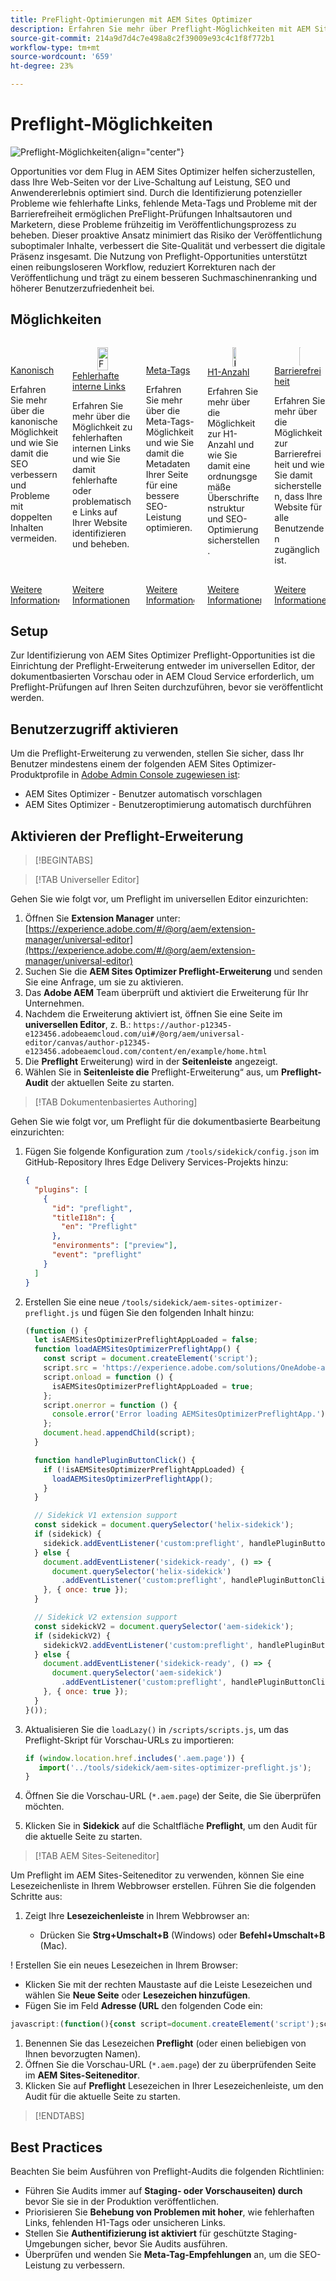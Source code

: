 ```yaml
---
title: PreFlight-Optimierungen mit AEM Sites Optimizer
description: Erfahren Sie mehr über Preflight-Möglichkeiten mit AEM Sites Optimizer.
source-git-commit: 214a9d7d4c7e498a8c2f39009e93c4c1f8f772b1
workflow-type: tm+mt
source-wordcount: '659'
ht-degree: 23%

---
```



# Preflight-Möglichkeiten

![Preflight-Möglichkeiten](./assets/preflight/hero.png){align="center"}

Opportunities vor dem Flug in AEM Sites Optimizer helfen sicherzustellen, dass Ihre Web-Seiten vor der Live-Schaltung auf Leistung, SEO und Anwendererlebnis optimiert sind. Durch die Identifizierung potenzieller Probleme wie fehlerhafte Links, fehlende Meta-Tags und Probleme mit der Barrierefreiheit ermöglichen PreFlight-Prüfungen Inhaltsautoren und Marketern, diese Probleme frühzeitig im Veröffentlichungsprozess zu beheben. Dieser proaktive Ansatz minimiert das Risiko der Veröffentlichung suboptimaler Inhalte, verbessert die Site-Qualität und verbessert die digitale Präsenz insgesamt. Die Nutzung von Preflight-Opportunities unterstützt einen reibungsloseren Workflow, reduziert Korrekturen nach der Veröffentlichung und trägt zu einem besseren Suchmaschinenranking und höherer Benutzerzufriedenheit bei.

## Möglichkeiten

<!-- CARDS

* ../documentation/opportunities/invalid-or-missing-metadata.md
  {title=Canonical}
  {image=../assets/common/card-link.png}
* ../documentation/opportunities/broken-internal-links.md
  {title=Broken Internal Links}
  {image=../assets/common/card-link.png}
* ../documentation/opportunities/invalid-or-missing-metadata.md
  {title=Metatags}
  {image=../assets/common/card-code.png}
* ../documentation/opportunities/invalid-or-missing-metadata.md
  {title=H1 count}
  {image=../assets/common/card-code.png}
* ../documentation/opportunities/accessibility-issues.md
  {title=Accessibility}
  {image=../assets/common/card-puzzle.png}

-->
<!-- START CARDS HTML - DO NOT MODIFY BY HAND -->
<div class="columns">
    <div class="column is-half-tablet is-half-desktop is-one-third-widescreen" aria-label="Canonical">
        <div class="card" style="height: 100%; display: flex; flex-direction: column; height: 100%;">
            <div class="card-image">
                <figure class="image x-is-16by9">
                    <a href="../documentation/opportunities/invalid-or-missing-metadata.md" title="Kanonisch" target="_blank" rel="referrer">
                        <img class="is-bordered-r-small" src="../assets/common/card-link.png" alt="Kanonisch"
                             style="width: 100%; aspect-ratio: 16 / 9; object-fit: cover; overflow: hidden; display: block; margin: auto;">
                    </a>
                </figure>
            </div>
            <div class="card-content is-padded-small" style="display: flex; flex-direction: column; flex-grow: 1; justify-content: space-between;">
                <div class="top-card-content">
                    <p class="headline is-size-6 has-text-weight-bold">
                        <a href="../documentation/opportunities/invalid-or-missing-metadata.md" target="_blank" rel="referrer" title="Kanonisch">Kanonisch</a>
                    </p>
                    <p class="is-size-6">Erfahren Sie mehr über die kanonische Möglichkeit und wie Sie damit die SEO verbessern und Probleme mit doppelten Inhalten vermeiden.</p>
                </div>
                <a href="../documentation/opportunities/invalid-or-missing-metadata.md" target="_blank" rel="referrer" class="spectrum-Button spectrum-Button--outline spectrum-Button--primary spectrum-Button--sizeM" style="align-self: flex-start; margin-top: 1rem;">
                    <span class="spectrum-Button-label has-no-wrap has-text-weight-bold">Weitere Informationen</span>
                </a>
            </div>
        </div>
    </div>
    <div class="column is-half-tablet is-half-desktop is-one-third-widescreen" aria-label="Broken Internal Links">
        <div class="card" style="height: 100%; display: flex; flex-direction: column; height: 100%;">
            <div class="card-image">
                <figure class="image x-is-16by9">
                    <a href="../documentation/opportunities/broken-internal-links.md" title="Fehlerhafte interne Links" target="_blank" rel="referrer">
                        <img class="is-bordered-r-small" src="../assets/common/card-link.png" alt="Fehlerhafte interne Links"
                             style="width: 100%; aspect-ratio: 16 / 9; object-fit: cover; overflow: hidden; display: block; margin: auto;">
                    </a>
                </figure>
            </div>
            <div class="card-content is-padded-small" style="display: flex; flex-direction: column; flex-grow: 1; justify-content: space-between;">
                <div class="top-card-content">
                    <p class="headline is-size-6 has-text-weight-bold">
                        <a href="../documentation/opportunities/broken-internal-links.md" target="_blank" rel="referrer" title="Fehlerhafte interne Links">Fehlerhafte interne Links</a>
                    </p>
                    <p class="is-size-6">Erfahren Sie mehr über die Möglichkeit zu fehlerhaften internen Links und wie Sie damit fehlerhafte oder problematische Links auf Ihrer Website identifizieren und beheben.</p>
                </div>
                <a href="../documentation/opportunities/broken-internal-links.md" target="_blank" rel="referrer" class="spectrum-Button spectrum-Button--outline spectrum-Button--primary spectrum-Button--sizeM" style="align-self: flex-start; margin-top: 1rem;">
                    <span class="spectrum-Button-label has-no-wrap has-text-weight-bold">Weitere Informationen</span>
                </a>
            </div>
        </div>
    </div>
    <div class="column is-half-tablet is-half-desktop is-one-third-widescreen" aria-label="Metatags">
        <div class="card" style="height: 100%; display: flex; flex-direction: column; height: 100%;">
            <div class="card-image">
                <figure class="image x-is-16by9">
                    <a href="../documentation/opportunities/invalid-or-missing-metadata.md" title="Meta-Tags" target="_blank" rel="referrer">
                        <img class="is-bordered-r-small" src="../assets/common/card-code.png" alt="Meta-Tags"
                             style="width: 100%; aspect-ratio: 16 / 9; object-fit: cover; overflow: hidden; display: block; margin: auto;">
                    </a>
                </figure>
            </div>
            <div class="card-content is-padded-small" style="display: flex; flex-direction: column; flex-grow: 1; justify-content: space-between;">
                <div class="top-card-content">
                    <p class="headline is-size-6 has-text-weight-bold">
                        <a href="../documentation/opportunities/invalid-or-missing-metadata.md" target="_blank" rel="referrer" title="Meta-Tags">Meta-Tags</a>
                    </p>
                    <p class="is-size-6">Erfahren Sie mehr über die Meta-Tags-Möglichkeit und wie Sie damit die Metadaten Ihrer Seite für eine bessere SEO-Leistung optimieren.</p>
                </div>
                <a href="../documentation/opportunities/invalid-or-missing-metadata.md" target="_blank" rel="referrer" class="spectrum-Button spectrum-Button--outline spectrum-Button--primary spectrum-Button--sizeM" style="align-self: flex-start; margin-top: 1rem;">
                    <span class="spectrum-Button-label has-no-wrap has-text-weight-bold">Weitere Informationen</span>
                </a>
            </div>
        </div>
    </div>
    <div class="column is-half-tablet is-half-desktop is-one-third-widescreen" aria-label="H1 count">
        <div class="card" style="height: 100%; display: flex; flex-direction: column; height: 100%;">
            <div class="card-image">
                <figure class="image x-is-16by9">
                    <a href="../documentation/opportunities/invalid-or-missing-metadata.md" title="H1-Anzahl" target="_blank" rel="referrer">
                        <img class="is-bordered-r-small" src="../assets/common/card-code.png" alt="H1-Anzahl"
                             style="width: 100%; aspect-ratio: 16 / 9; object-fit: cover; overflow: hidden; display: block; margin: auto;">
                    </a>
                </figure>
            </div>
            <div class="card-content is-padded-small" style="display: flex; flex-direction: column; flex-grow: 1; justify-content: space-between;">
                <div class="top-card-content">
                    <p class="headline is-size-6 has-text-weight-bold">
                        <a href="../documentation/opportunities/invalid-or-missing-metadata.md" target="_blank" rel="referrer" title="H1-Anzahl">H1-Anzahl</a>
                    </p>
                    <p class="is-size-6">Erfahren Sie mehr über die Möglichkeit zur H1-Anzahl und wie Sie damit eine ordnungsgemäße Überschriftenstruktur und SEO-Optimierung sicherstellen.</p>
                </div>
                <a href="../documentation/opportunities/invalid-or-missing-metadata.md" target="_blank" rel="referrer" class="spectrum-Button spectrum-Button--outline spectrum-Button--primary spectrum-Button--sizeM" style="align-self: flex-start; margin-top: 1rem;">
                    <span class="spectrum-Button-label has-no-wrap has-text-weight-bold">Weitere Informationen</span>
                </a>
            </div>
        </div>
    </div>
    <div class="column is-half-tablet is-half-desktop is-one-third-widescreen" aria-label="Accessibility">
        <div class="card" style="height: 100%; display: flex; flex-direction: column; height: 100%;">
            <div class="card-image">
                <figure class="image x-is-16by9">
                    <a href="../documentation/opportunities/accessibility-issues.md" title="Barrierefreiheit" target="_blank" rel="referrer">
                        <img class="is-bordered-r-small" src="../assets/common/card-puzzle.png" alt="Barrierefreiheit"
                             style="width: 100%; aspect-ratio: 16 / 9; object-fit: cover; overflow: hidden; display: block; margin: auto;">
                    </a>
                </figure>
            </div>
            <div class="card-content is-padded-small" style="display: flex; flex-direction: column; flex-grow: 1; justify-content: space-between;">
                <div class="top-card-content">
                    <p class="headline is-size-6 has-text-weight-bold">
                        <a href="../documentation/opportunities/accessibility-issues.md" target="_blank" rel="referrer" title="Barrierefreiheit">Barrierefreiheit</a>
                    </p>
                    <p class="is-size-6">Erfahren Sie mehr über die Möglichkeit zur Barrierefreiheit und wie Sie damit sicherstellen, dass Ihre Website für alle Benutzenden zugänglich ist.</p>
                </div>
                <a href="../documentation/opportunities/accessibility-issues.md" target="_blank" rel="referrer" class="spectrum-Button spectrum-Button--outline spectrum-Button--primary spectrum-Button--sizeM" style="align-self: flex-start; margin-top: 1rem;">
                    <span class="spectrum-Button-label has-no-wrap has-text-weight-bold">Weitere Informationen</span>
                </a>
            </div>
        </div>
    </div>

</div>
<!-- END CARDS HTML - DO NOT MODIFY BY HAND -->

## Setup

Zur Identifizierung von AEM Sites Optimizer Preflight-Opportunities ist die Einrichtung der Preflight-Erweiterung entweder im universellen Editor, der dokumentbasierten Vorschau oder in AEM Cloud Service erforderlich, um Preflight-Prüfungen auf Ihren Seiten durchzuführen, bevor sie veröffentlicht werden.

## Benutzerzugriff aktivieren

Um die Preflight-Erweiterung zu verwenden, stellen Sie sicher, dass Ihr Benutzer mindestens einem der folgenden AEM Sites Optimizer-Produktprofile in [Adobe Admin Console zugewiesen ist](https://adminconsole.adobe.com):

* AEM Sites Optimizer - Benutzer automatisch vorschlagen
* AEM Sites Optimizer - Benutzeroptimierung automatisch durchführen

## Aktivieren der Preflight-Erweiterung

>[!BEGINTABS]

>[!TAB Universeller Editor]

Gehen Sie wie folgt vor, um Preflight im universellen Editor einzurichten:

1. Öffnen Sie **Extension Manager** unter:
   [https://experience.adobe.com/#/@org/aem/extension-manager/universal-editor](https://experience.adobe.com/#/@org/aem/extension-manager/universal-editor)
1. Suchen Sie die **AEM Sites Optimizer Preflight-Erweiterung** und senden Sie eine Anfrage, um sie zu aktivieren.
1. Das **Adobe AEM** Team überprüft und aktiviert die Erweiterung für Ihr Unternehmen.
1. Nachdem die Erweiterung aktiviert ist, öffnen Sie eine Seite im **universellen Editor**, z. B.:
   `https://author-p12345-e123456.adobeaemcloud.com/ui#/@org/aem/universal-editor/canvas/author-p12345-e123456.adobeaemcloud.com/content/en/example/home.html`
1. Die **Preflight** Erweiterung) wird in der **Seitenleiste** angezeigt.
1. Wählen Sie in **Seitenleiste die** Preflight-Erweiterung“ aus, um **Preflight-Audit** der aktuellen Seite zu starten.

>[!TAB Dokumentenbasiertes Authoring]

Gehen Sie wie folgt vor, um Preflight für die dokumentbasierte Bearbeitung einzurichten:

1. Fügen Sie folgende Konfiguration zum `/tools/sidekick/config.json` im GitHub-Repository Ihres Edge Delivery Services-Projekts hinzu:

   ```json
   {
     "plugins": [
       {
         "id": "preflight",
         "titleI18n": {
           "en": "Preflight"
         },
         "environments": ["preview"],
         "event": "preflight"
       }
     ]
   }
   ```

1. Erstellen Sie eine neue `/tools/sidekick/aem-sites-optimizer-preflight.js` und fügen Sie den folgenden Inhalt hinzu:

   ```javascript
   (function () {
     let isAEMSitesOptimizerPreflightAppLoaded = false;
     function loadAEMSitesOptimizerPreflightApp() {
       const script = document.createElement('script');
       script.src = 'https://experience.adobe.com/solutions/OneAdobe-aem-sites-optimizer-preflight-mfe/static-assets/resources/sidekick/client.js?source=plugin';
       script.onload = function () {
         isAEMSitesOptimizerPreflightAppLoaded = true;
       };
       script.onerror = function () {
         console.error('Error loading AEMSitesOptimizerPreflightApp.');
       };
       document.head.appendChild(script);
     }
   
     function handlePluginButtonClick() {
       if (!isAEMSitesOptimizerPreflightAppLoaded) {
         loadAEMSitesOptimizerPreflightApp();
       }
     }
   
     // Sidekick V1 extension support
     const sidekick = document.querySelector('helix-sidekick');
     if (sidekick) {
       sidekick.addEventListener('custom:preflight', handlePluginButtonClick);
     } else {
       document.addEventListener('sidekick-ready', () => {
         document.querySelector('helix-sidekick')
           .addEventListener('custom:preflight', handlePluginButtonClick);
       }, { once: true });
     }
   
     // Sidekick V2 extension support
     const sidekickV2 = document.querySelector('aem-sidekick');
     if (sidekickV2) {
       sidekickV2.addEventListener('custom:preflight', handlePluginButtonClick);
     } else {
       document.addEventListener('sidekick-ready', () => {
         document.querySelector('aem-sidekick')
           .addEventListener('custom:preflight', handlePluginButtonClick);
       }, { once: true });
     }
   }());
   ```

1. Aktualisieren Sie die `loadLazy()` in `/scripts/scripts.js`, um das Preflight-Skript für Vorschau-URLs zu importieren:

   ```javascript
   if (window.location.href.includes('.aem.page')) {
      import('../tools/sidekick/aem-sites-optimizer-preflight.js');
   }
   ```

1. Öffnen Sie die Vorschau-URL (`*.aem.page`) der Seite, die Sie überprüfen möchten.
1. Klicken Sie in **Sidekick** auf die Schaltfläche **Preflight**, um den Audit für die aktuelle Seite zu starten.

>[!TAB AEM Sites-Seiteneditor]

Um Preflight im AEM Sites-Seiteneditor zu verwenden, können Sie eine Lesezeichenliste in Ihrem Webbrowser erstellen. Führen Sie die folgenden Schritte aus:

1. Zeigt Ihre **Lesezeichenleiste** in Ihrem Webbrowser an:

   * Drücken Sie **Strg+Umschalt+B** (Windows) oder **Befehl+Umschalt+B** (Mac).

! Erstellen Sie ein neues Lesezeichen in Ihrem Browser:

* Klicken Sie mit der rechten Maustaste auf die Leiste Lesezeichen und wählen Sie **Neue Seite** oder **Lesezeichen hinzufügen**.
* Fügen Sie im Feld **Adresse (URL** den folgenden Code ein:

```javascript
javascript:(function(){const script=document.createElement('script');script.src='https://experience.adobe.com/solutions/OneAdobe-aem-sites-optimizer-preflight-mfe/static-assets/resources/sidekick/client.js?source=bookmarklet&target-source=aem-cloud-service';document.head.appendChild(script);})();
```

1. Benennen Sie das Lesezeichen **Preflight** (oder einen beliebigen von Ihnen bevorzugten Namen).
1. Öffnen Sie die Vorschau-URL (`*.aem.page`) der zu überprüfenden Seite im **AEM Sites-Seiteneditor**.
1. Klicken Sie auf **Preflight** Lesezeichen in Ihrer Lesezeichenleiste, um den Audit für die aktuelle Seite zu starten.

>[!ENDTABS]

## Best Practices

Beachten Sie beim Ausführen von Preflight-Audits die folgenden Richtlinien:

* Führen Sie Audits immer auf **Staging- oder Vorschauseiten) durch** bevor Sie sie in der Produktion veröffentlichen.
* Priorisieren Sie **Behebung von Problemen mit hoher**, wie fehlerhaften Links, fehlenden H1-Tags oder unsicheren Links.
* Stellen Sie **Authentifizierung ist aktiviert** für geschützte Staging-Umgebungen sicher, bevor Sie Audits ausführen.
* Überprüfen und wenden Sie **Meta-Tag-Empfehlungen** an, um die SEO-Leistung zu verbessern.
